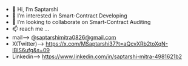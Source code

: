 - 👋 Hi, I’m Saptarshi
- 👀 I’m interested in Smart-Contract Developing
- 💞️ I’m looking to collaborate on Smart-Contract Auditing
- 📫 reach me ...
- mail--> @saptarshimitra0826@gmail.com
- X(Twitter)--> https://x.com/MSaptarshi37?t=aQcvXRb2toXqN-lBlS6ufg&s=09
- Linkedin--> https://www.linkedin.com/in/saptarshi-mitra-4981621b2

